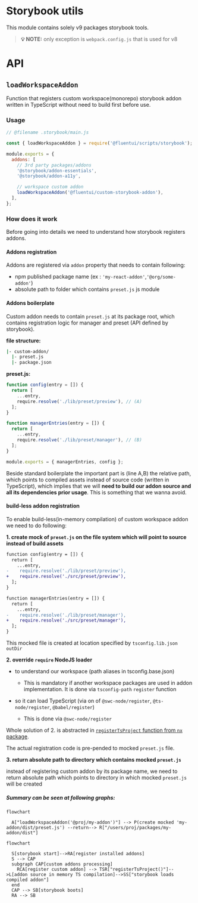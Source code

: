 # Storybook utils

This module contains solely v9 packages storybook tools.

> **💡 NOTE:** only exception is `webpack.config.js` that is used for v8

# API

## `loadWorkspaceAddon`

Function that registers custom workspace(monorepo) storybook addon written in TypeScript without need to build first before use.

### Usage

```js
// @filename .storybook/main.js

const { loadWorkspaceAddon } = require('@fluentui/scripts/storybook');

module.exports = {
  addons: [
    // 3rd party packages/addons
    '@storybook/addon-essentials',
    '@storybook/addon-a11y',

    // workspace custom addon
    loadWorkspaceAddon('@fluentui/custom-storybook-addon'),
  ],
};
```

### How does it work

Before going into details we need to understand how storybook registers addons.

#### Addons registration

Addons are registered via `addon` property that needs to contain following:

- npm published package name (ex : `'my-react-addon'`,`'@org/some-addon'`)
- absolute path to folder which contains `preset.js` js module

#### Addons boilerplate

Custom addon needs to contain `preset.js` at its package root, which contains registration logic for manager and preset (API defined by storybook).

**file structure:**

```sh
|- custom-addon/
  |- preset.js
  |- package.json
```

**preset.js:**

```js
function config(entry = []) {
  return [
    ...entry,
    require.resolve('./lib/preset/preview'), // (A)
  ];
}

function managerEntries(entry = []) {
  return [
    ...entry,
    require.resolve('./lib/preset/manager'), // (B)
  ];
}

module.exports = { managerEntries, config };
```

Beside standard boilerplate the important part is (line A,B) the relative path, which points to compiled assets instead of source code (written in TypeScript), which implies that we will **need to build our addon source and all its dependencies prior usage**. This is something that we wanna avoid.

#### build-less addon registration

To enable build-less(in-memory compilation) of custom workspace addon we need to do following:

**1. create mock of `preset.js` on the file system which will point to source instead of build assets**

```diff
function config(entry = []) {
  return [
    ...entry,
-    require.resolve('./lib/preset/preview'),
+    require.resolve('./src/preset/preview'),
  ];
}

function managerEntries(entry = []) {
  return [
    ...entry,
-    require.resolve('./lib/preset/manager'),
+    require.resolve('./src/preset/manager'),
  ];
}
```

This mocked file is created at location specified by `tsconfig.lib.json` `outDir`

**2. override `require` NodeJS loader**

- to understand our workspace (path aliases in tsconfig.base.json)

  - This is mandatory if another workspace packages are used in addon implementation. It is done via `tsconfig-path` `register` function

- so it can load TypeScript (via on of `@swc-node/register`, `@ts-node/register`, `@babel/register`)
  - This is done via `@swc-node/register`

Whole solution of 2. is abstracted in [`registerTsProject` function from `nx` package](https://github.com/nrwl/nx/blob/master/packages/nx/src/utils/register.ts#L14).

The actual registration code is pre-pended to mocked `preset.js` file.

**3. return absolute path to directory which contains mocked `preset.js`**

instead of registering custom addon by its package name, we need to return absolute path which points to directory in which mocked `preset.js` will be created

##### Summary can be seen at following graphs:

```mermaid
flowchart

  A["loadWorkspaceAddon('@proj/my-addon')"] --> P(create mocked 'my-addon/dist/preset.js') --return--> R["/users/proj/packages/my-addon/dist"]

```

```mermaid
flowchart

  S[storybook start]-->RA[register installed addons]
  S --> CAP
  subgraph CAP[custom addons processing]
    RCA[register custom addon] --> TSR["registerTsProject()"]-->L[addon source in memory TS compilation]-->SS["storybook loads compiled addon"]
  end
  CAP --> SB[storybook boots]
  RA --> SB
```
